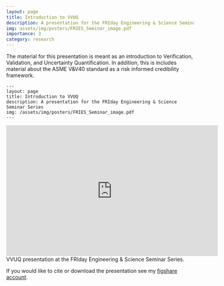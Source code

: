 ```yaml
---
layout: page
title: Introduction to VVUQ
description: A presentation for the FRIday Engineering & Science Seminar Series
img: assets/img/posters/FRIES_Seminar_image.pdf
importance: 3
category: research
---
```


The material for this presentation is meant as an introduction to Verification, Validation, and Uncertainty Quantification. In addition, this is includes material about the ASME V&V40 standard as a risk informed credibility framework. 

    ---
    layout: page
    title: Introduction to VVUQ
    description: A presentation for the FRIday Engineering & Science Seminar Series
    img: /assets/img/posters/FRIES_Seminar_image.pdf
    ---

<div class="row">
    <div class="col-sm mt-3 mt-md-0">
        <iframe src="https://widgets.figshare.com/articles/22575178/embed?show_title=1" width="568" height="351" allowfullscreen frameborder="0"></iframe>
    </div>
</div>
<div class="caption">
    VVUQ presentation at the FRIday Engineering & Science Seminar Series.
</div>

If you would like to cite or download the presentation see my <a href="https://figshare.com/articles/presentation/Computational_Models_for_Medical_Devices_Building_Trust/22575178">figshare account</a>. 

